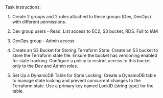 Task instructions:
1. Create 2 groups and 2 roles attached to these groups (Dev, DevOps) with different permissions.

2. Dev group users - Read, List access to EC2, S3 bucket, RDS. Full to IAM

3. DevOps group - Admin access

4. Create an S3 Bucket for Storing Terraform State:
Create an S3 bucket to store the Terraform state file. Ensure the bucket has versioning enabled for state tracking.
Configure a policy to restrict access to this bucket only to the Dev and Admin roles.

5. Set Up a DynamoDB Table for State Locking:
Create a DynamoDB table to manage state locking and prevent concurrent changes to the Terraform state.
Use a primary key named LockID (string type) for the table.